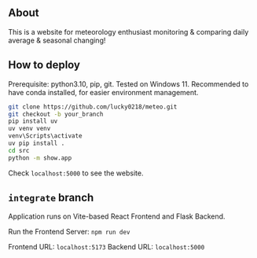 ## About
This is a website for meteorology enthusiast monitoring & comparing daily average & seasonal changing! 

## How to deploy
Prerequisite: python3.10, pip, git. Tested on Windows 11.
Recommended to have conda installed, for easier environment management.
```bash
git clone https://github.com/lucky0218/meteo.git
git checkout -b your_branch
pip install uv
uv venv venv
venv\Scripts\activate
uv pip install .
cd src
python -m show.app
```
Check `localhost:5000` to see the website.

## `integrate` branch
Application runs on Vite-based React Frontend and Flask Backend.

Run the Frontend Server: `npm run dev`

Frontend URL: `localhost:5173`
Backend URL: `localhost:5000`